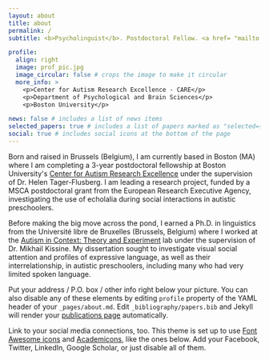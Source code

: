 ```yaml
---
layout: about
title: about
permalink: /
subtitle: <b>Psycholinguist</b>. Postdoctoral Fellow. <a href= "mailto: pmaes@bu.edu"> pmaes@bu.edu </a>.

profile:
  align: right
  image: prof_pic.jpg
  image_circular: false # crops the image to make it circular
  more_info: >
    <p>Center for Autism Research Excellence - CARE</p>
    <p>Department of Psychological and Brain Sciences</p>
    <p>Boston University</p>

news: false # includes a list of news items
selected_papers: true # includes a list of papers marked as "selected={true}"
social: true # includes social icons at the bottom of the page
---
```


Born and raised in Brussels (Belgium), I am currently based in Boston (MA) where I am completing a 3-year postdoctoral fellowship at Boston University's [Center for Autism Research Excellence](https://www.bu.edu/autism/) under the supervision of Dr. Helen Tager-Flusberg. I am leading a research project, funded by a MSCA postdoctoral grant from the European Research Executive Agency, investigating the use of echolalia during social interactions in autistic preschoolers. 

Before making the big move across the pond, I earned a Ph.D. in linguistics from the Université libre de Bruxelles (Brussels, Belgium) where I worked at the [Autism in Context: Theory and Experiment](https://acte.ulb.be/index.php/fr/) lab under the supervision of Dr. Mikhail Kissine. My dissertation sought to investigate visual social attention and profiles of expressive language, as well as their interrelationship, in autistic preschoolers, including many who had very limited spoken language. 

Put your address / P.O. box / other info right below your picture. You can also disable any of these elements by editing `profile` property of the YAML header of your `_pages/about.md`. Edit `_bibliography/papers.bib` and Jekyll will render your [publications page](/al-folio/publications/) automatically.

Link to your social media connections, too. This theme is set up to use [Font Awesome icons](https://fontawesome.com/) and [Academicons](https://jpswalsh.github.io/academicons/), like the ones below. Add your Facebook, Twitter, LinkedIn, Google Scholar, or just disable all of them.
